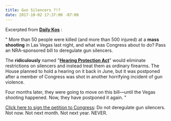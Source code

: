```yaml
---
title: Gun Silencers ?!?
date: 2017-10-02 17:37:00 -07:00
---
```


Excerpted from [**Daily Kos**](https://www.dailykos.com/) :

"    More than 50 people were killed (and more than 500 injured) at a **mass shooting** in Las Vegas last night, and what was Congress about to do? Pass an NRA-sponsored bill to deregulate gun silencers. 

The **ridiculously** named "[**Hearing Protection Act**](https://www.congress.gov/bill/115th-congress/house-bill/367)" would eliminate restrictions on silencers and instead treat them as ordinary firearms. The House planned to hold a hearing on it back in June, but it was postponed after a member of Congress was shot in another horrifying incident of gun violence. 

Four months later, they were going to move on this bill—until the Vegas shooting happened. Now, they have postponed it again.   "

[Click here to sign the petition to Congress](https://www.dailykos.com/campaigns/petitions/sign-the-petition-stop-congress-from-deregulating-gun-silencers?detail=emailaction&link_id=1&can_id=e59665c3f3c1222626c02430d1bf6bdb&source=email-sign-the-petition-nra-wants-to-deregulate-gun-silencers&email_referrer=email_242691&email_subject=sign-the-petition-nra-wants-to-deregulate-gun-silencers): Do not deregulate gun silencers. Not now. Not next month. Not next year. NEVER. 
